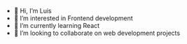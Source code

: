 - 👋 Hi, I’m Luis
- 👀 I’m interested in Frontend development
- 🌱 I’m currently learning React
- 💞️ I’m looking to collaborate on web development projects

<!---
lsxmz/lsxmz is a ✨ special ✨ repository because its `README.md` (this file) appears on your GitHub profile.
You can click the Preview link to take a look at your changes.
--->
